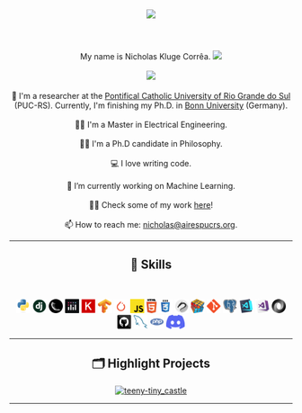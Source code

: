 <h1 align="center">
  <a href="https://git.io/typing-svg">
    <img src="https://readme-typing-svg.herokuapp.com/?lines=How+did+you+find+me?!;Oh+well...;Hello+👋;I'm+Nicholas....&center=true&size=30">
  </a>
</h1>

<br>
<p align="center">
 My name is Nicholas Kluge Corrêa. <img width="22" src="https://static.thenounproject.com/png/105262-200.png">
  <br><br>
  <img src="https://badges.frapsoft.com/os/v1/open-source.svg">
  <br><br>
  🔬 I'm a researcher at the <a href="https://www.pucrs.br/">Pontifical Catholic University of Rio Grande do Sul</a> (PUC-RS). Currently, I'm finishing my Ph.D. in <a href="https://www.uni-bonn.de/en?set_language=en">Bonn University</a> (Germany).
  <br><br>
  👨‍🎓 I'm a Master in Electrical Engineering.
  <br><br>
  👨‍🎓 I'm a Ph.D candidate in Philosophy.
  <br><br>
  💻 I love writing code.
  <br><br>
  🤖 I’m currently working on Machine Learning.
  <br><br>
  👨‍🔬 Check some of my work <a href="https://nkluge-correa.github.io/" title="My website">here</a>!
  <br><br>
  📫 How to reach me: <a href="mailto: nicholas@airespucrs.org">nicholas@airespucrs.org</a>.
</p>

<hr>
<h2 align="center">💪 Skills </h2>
<br>
<p align="center">
  <code><img title="Python" height="25" src="images/python-original.svg"></code>
  <code><img title="Django" height="25" src="images/django.png"></code>
  <code><img title="Flask" height="25" src="images/flask.png"></code>
  <code><img title="Plotly-Dash" height="25" src="images/dash.png"></code>
  <code><img title="Keras" height="25" src="images/keras.png"></code>
  <code><img title="TensorFlow" height="25" src="images/tensorflow.png"></code>
  <code><img title="PyTorch" height="25" src="images/pytorch.png"></code>
  <code><img title="Javascript" height="25" src="images/javascript.svg"></code>
  <code><img title="HTML5" height="25" src="images/html5.svg"></code>
  <code><img title="CSS" height="25" src="images/css.svg"></code>
  <code><img title="Kali-Linux" height="25" src="images/kali.png"></code>
  <code><img title="Problem Solving" height="25" src="images/problemSolving.png"></code>
  <code><img title="Git" height="25" src="images/git-original.svg"></code>
  <code><img title="PostgreSQL" height="25" src="images/postgresql.svg"></code>
  <code><img title="Visual Studio Code" height="25" src="images/vscode.png"></code>
  <code><img title="Microsoft Visual Studio" height="25" src="images/visualstudio.png"></code>
  <code><img title="JSON" height="25" src="images/json.svg"></code>
  <code><img title="GitHub" height="25" src="images/github.svg"></code>
  <code><img title="MySQL" height="25" src="images/mysql.svg"></code>
  <code><img title="PHP" height="25" src="images/php.svg"></code>
  <code><img title="Discord" height="25" src="images/discord.png"></code>
</p>
<hr>

<h2 align="center">🗂️ Highlight Projects </h2>

<div align=center>
<a href="https://github.com/Nkluge-correa/teeny-tiny_castle">
  <img align="center" src="https://github-readme-stats.vercel.app/api/pin/?username=Nkluge-correa&repo=teeny-tiny_castle&show_icons=true&line_height=27&title_color=6aa6f8&text_color=8a919a&icon_color=6aa6f8&bg_color=22272e" alt="teeny-tiny_castle" />
</a>
</div>
<hr>
